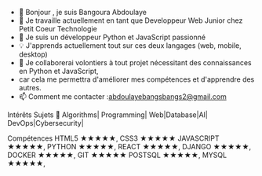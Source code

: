 - 👋 Bonjour , je suis Bangoura Abdoulaye
- 🔭 Je travaille actuellement en tant que Developpeur Web Junior chez Petit Coeur Technologie
- 💞️ Je suis un développeur Python et JavaScript passionné
- 💡 J'apprends actuellement tout sur ces deux langages (web, mobile, desktop)
- 🤗 Je collaborerai volontiers à tout projet nécessitant des connaissances en Python et JavaScript,
-  car cela me permettra d'améliorer mes compétences et d'apprendre des autres.
- 📫 Comment me contacter :abdoulayebangsbangs2@gmail.com

  
Intérêts Sujets
💬 Algorithms| Programming| Web|Database|AI| DevOps|Cybersecurity|

Compétences
HTML5 ★★★★★, CSS3 ★★★★★ JAVASCRIPT ★★★★★, PYTHON ★★★★★, REACT ★★★★★, DJANGO ★★★★★, DOCKER ★★★★★, GIT ★★★★★
POSTSQL ★★★★★, MYSQL ★★★★★, 


                 
                 
